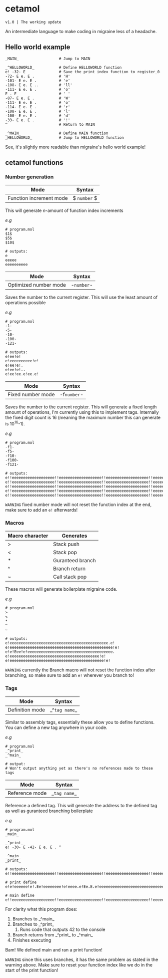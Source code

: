 # cetamol
`v1.0 | The working update`

An intermediate language to make coding in migraine less of a headache.

## Hello world example
```
_MAIN_                  # Jump to MAIN

_^HELLOWORLD_           # Define HELLOWORLD function
e! -32- E				# Save the print index function to register_0
-72- E e. E .			# 'H'
-101- E e. E .			# 'e'
-108- E e. E ..			# 'll'
-111- E e. E .			# 'o'
E . E					# ' '
-87- E e. E .			# 'W'
-111- E e. E .			# 'o'
-114- E e. E .			# 'r'
-108- E e. E .			# 'l'
-100- E e. E .			# 'd'
-33- E e. E .			# '!'
^                       # Return to MAIN

_^MAIN_                 # Define MAIN function
_HELLOWORLD_            # Jump to HELLOWORLD function
```
See, it's slightly more readable than migraine's hello world example!

## cetamol functions
### Number generation
| Mode | Syntax |
| -- | -- |
| Function increment mode | \$ `number` \$ |

This will generate *n*-amount of function index increments

*e.g*
```
# program.mol
$1$
$5$
$10$

# outputs:
e
eeeee
eeeeeeeeee
```

| Mode | Syntax |
| -- | -- |
| Optimized number mode | -`number`- |

Saves the number to the current register. This will use the least amount of operations possible

*e.g*
```
# program.mol
-1-
-5-
-10-
-100-
-121-

# outputs:
e!ee!e!
e!eeeeeeeeee!e!
e!ee!e!.
e!ee!e!..
e!ee!ee.e!ee.e!
```

| Mode | Syntax |
| -- | -- |
| Fixed number mode | -f`number`- |

Saves the number to the current register. This will generate a fixed length amount of operations, I'm currently using this to implement tags. Internally the fixed digit count is 16 (meaning the maximum number this can generate is 10<sup>16</sup>-1).

*e.g*
```
# program.mol
-f1-
-f5-
-f10-
-f100-
-f121-

# outputs:
e!!eeeeeeeeeeeeeeeeeee!!eeeeeeeeeeeeeeeeeee!!eeeeeeeeeeeeeeeeeee!!eeeeeeeeeeeeeeeeeee!!eeeeeeeeeeeeeeeeeee!!eeeeeeeeeeeeeeeeeee!!eeeeeeeeeeeeeeeeeee!!eeeeeeeeeeeeeeeeeee!!eeeeeeeeeeeeeeeeeee!!eeeeeeeeeeeeeeeeeee!!eeeeeeeeeeeeeeeeeee!!eeeeeeeeeeeeeeeeeee!!eeeeeeeeeeeeeeeeeee!!eeeeeeeeeeeeeeeeeee!!eeeeeeeeeeeeeeeeeee!ee.eeeeeeeeeeeeeeee
e!!eeeeeeeeeeeeeeeeeee!!eeeeeeeeeeeeeeeeeee!!eeeeeeeeeeeeeeeeeee!!eeeeeeeeeeeeeeeeeee!!eeeeeeeeeeeeeeeeeee!!eeeeeeeeeeeeeeeeeee!!eeeeeeeeeeeeeeeeeee!!eeeeeeeeeeeeeeeeeee!!eeeeeeeeeeeeeeeeeee!!eeeeeeeeeeeeeeeeeee!!eeeeeeeeeeeeeeeeeee!!eeeeeeeeeeeeeeeeeee!!eeeeeeeeeeeeeeeeeee!!eeeeeeeeeeeeeeeeeee!!eeeeeeeeeeeeeeeeeee!eeeeeeeeee.eeeeeeee
e!!eeeeeeeeeeeeeeeeeee!!eeeeeeeeeeeeeeeeeee!!eeeeeeeeeeeeeeeeeee!!eeeeeeeeeeeeeeeeeee!!eeeeeeeeeeeeeeeeeee!!eeeeeeeeeeeeeeeeeee!!eeeeeeeeeeeeeeeeeee!!eeeeeeeeeeeeeeeeeee!!eeeeeeeeeeeeeeeeeee!!eeeeeeeeeeeeeeeeeee!!eeeeeeeeeeeeeeeeeee!!eeeeeeeeeeeeeeeeeee!!eeeeeeeeeeeeeeeeeee!!eeeeeeeeeeeeeeeeeee!ee.eeeeeeeeeeeeeeeee!.eeeeeeeeeeeeeeeeee
e!!eeeeeeeeeeeeeeeeeee!!eeeeeeeeeeeeeeeeeee!!eeeeeeeeeeeeeeeeeee!!eeeeeeeeeeeeeeeeeee!!eeeeeeeeeeeeeeeeeee!!eeeeeeeeeeeeeeeeeee!!eeeeeeeeeeeeeeeeeee!!eeeeeeeeeeeeeeeeeee!!eeeeeeeeeeeeeeeeeee!!eeeeeeeeeeeeeeeeeee!!eeeeeeeeeeeeeeeeeee!!eeeeeeeeeeeeeeeeeee!!eeeeeeeeeeeeeeeeeee!ee.eeeeeeeeeeeeeeeee!.eeeeeeeeeeeeeeeeeee!.eeeeeeeeeeeeeeeeee
e!!eeeeeeeeeeeeeeeeeee!!eeeeeeeeeeeeeeeeeee!!eeeeeeeeeeeeeeeeeee!!eeeeeeeeeeeeeeeeeee!!eeeeeeeeeeeeeeeeeee!!eeeeeeeeeeeeeeeeeee!!eeeeeeeeeeeeeeeeeee!!eeeeeeeeeeeeeeeeeee!!eeeeeeeeeeeeeeeeeee!!eeeeeeeeeeeeeeeeeee!!eeeeeeeeeeeeeeeeeee!!eeeeeeeeeeeeeeeeeee!!eeeeeeeeeeeeeeeeeee!ee.eeeeeeeeeeeeeeeee!eeee.eeeeeeeeeeeeeee!ee.eeeeeeeeeeeeeeee

```

`WARNING` fixed number mode will not reset the function index at the end, make sure to add an `e!` afterwards!

### Macros
| Macro character | Generates |
| -- | -- |
| > | Stack push |
| < | Stack pop |
| * | Guranteed branch |
| ^ | Branch return |
| ~ | Call stack pop |

These macros will generate boilerplate migraine code.

*e.g*
```
# program.mol
>
<
*
^
~

# outputs:
e!eeeeeeeeeeeeeeeeeeeeeeeeeeeeeeeeeeeeeeeeeeee.e!
e!eeeeeeeeeeeeeeeeeeeeeeeeeeeeeeeeeeeeeeeeeeeeee!e!
e!e!Eee!e!eeeeeeeeeeeeeeeeeeeeeeeeeeeeeeeeeeeeee.
e!eeeeeeeeeeeeeeeeeeeeeeeeeeeeeeeeeeeeeeee!e!
e!eeeeeeeeeeeeeeeeeeeeeeeeeeeeeeeeeeeeeeeeee!e!
```

`WARNING` currently the Branch macro will not reset the function index after branching, so make sure to add an `e!` wherever you branch to!

### Tags
| Mode | Syntax |
| --- | --- |
| Definition mode | \_^`tag name`\_ |

Similar to assembly tags, essentially these allow you to define functions. You can define a new tag anywhere in your code.

*e.g*
```
# program.mol
_^print_
_^main_

# output:
# Won't output anything yet as there's no references made to these tags
```

| Mode | Syntax |
| --- | --- |
| Reference mode | \_`tag name`\_ |

Reference a defined tag. This will generate the address to the defined tag as well as guranteed branching boilerplate

*e.g*
```
# program.mol
_main_

_^print_
e! -30- E -42- E e. E . ^

_^main_
_print_

# outputs:
e!!eeeeeeeeeeeeeeeeeee!!eeeeeeeeeeeeeeeeeee!!eeeeeeeeeeeeeeeeeee!!eeeeeeeeeeeeeeeeeee!!eeeeeeeeeeeeeeeeeee!!eeeeeeeeeeeeeeeeeee!!eeeeeeeeeeeeeeeeeee!!eeeeeeeeeeeeeeeeeee!!eeeeeeeeeeeeeeeeeee!!eeeeeeeeeeeeeeeeeee!!eeeeeeeeeeeeeeeeeee!!eeeeeeeeeeeeeeeeeee!!eeeeeeeeeeeeeeeeeee!eeeeeeee.eeeeeeeeeee!eeeeeeeeeeee.eeeeeee!eeeeeeeeeeeeeeeeee.e!Eee!e!eeeeeeeeeeeeeeeeeeeeeeeeeeeeeeeeeeeeee.

# print define
e!e!eeeeee!e!.Ee!eeeeeeee!e!eeee.e!Ee.E.e!eeeeeeeeeeeeeeeeeeeeeeeeeeeeeeeeeeeeeeee!e!

# main define
e!!eeeeeeeeeeeeeeeeeee!!eeeeeeeeeeeeeeeeeee!!eeeeeeeeeeeeeeeeeee!!eeeeeeeeeeeeeeeeeee!!eeeeeeeeeeeeeeeeeee!!eeeeeeeeeeeeeeeeeee!!eeeeeeeeeeeeeeeeeee!!eeeeeeeeeeeeeeeeeee!!eeeeeeeeeeeeeeeeeee!!eeeeeeeeeeeeeeeeeee!!eeeeeeeeeeeeeeeeeee!!eeeeeeeeeeeeeeeeeee!!eeeeeeeeeeeeeeeeeee!eeeeee.eeeeeeeeeeeee!eeeeeeeeeeeeeeee.eee!eeeeeeee.eeeeeeeeeee!Eee!e!eeeeeeeeeeeeeeeeeeeeeeeeeeeeeeeeeeeeee.
```
For clarity what this program does:

1. Branches to \_^main\_
1. Branches to \_^print\_
    1. Runs code that outputs 42 to the console
1. Branch returns from \_^print\_ to \_^main\_
1. Finishes executing

Bam! We defined main and ran a print function!

`WARNING` since this uses branches, it has the same problem as stated in the warning above. Make sure to reset your function index like we do in the start of the print function!
